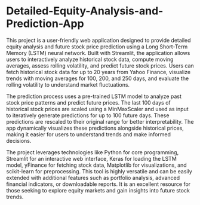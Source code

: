 # Detailed-Equity-Analysis-and-Prediction-App
This project is a user-friendly web application designed to provide detailed equity analysis and future stock price prediction using a Long Short-Term Memory (LSTM) neural network. Built with Streamlit, the application allows users to interactively analyze historical stock data, compute moving averages, assess rolling volatility, and predict future stock prices. Users can fetch historical stock data for up to 20 years from Yahoo Finance, visualize trends with moving averages for 100, 200, and 250 days, and evaluate the rolling volatility to understand market fluctuations.

The prediction process uses a pre-trained LSTM model to analyze past stock price patterns and predict future prices. The last 100 days of historical stock prices are scaled using a MinMaxScaler and used as input to iteratively generate predictions for up to 100 future days. These predictions are rescaled to their original range for better interpretability. The app dynamically visualizes these predictions alongside historical prices, making it easier for users to understand trends and make informed decisions.

The project leverages technologies like Python for core programming, Streamlit for an interactive web interface, Keras for loading the LSTM model, yFinance for fetching stock data, Matplotlib for visualizations, and scikit-learn for preprocessing. This tool is highly versatile and can be easily extended with additional features such as portfolio analysis, advanced financial indicators, or downloadable reports. It is an excellent resource for those seeking to explore equity markets and gain insights into future stock trends.
